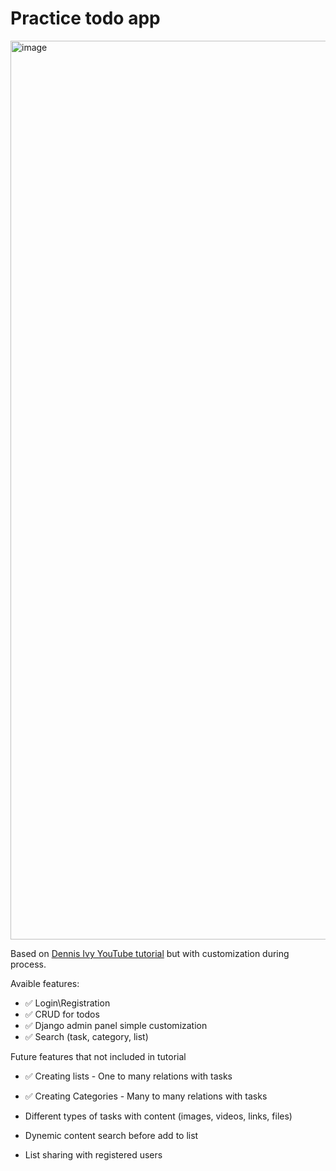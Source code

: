 # Practice todo app

<img width="1438" alt="image" src="https://user-images.githubusercontent.com/52755167/186513969-f63cb9f5-0f8b-4cfb-bd50-8fc55f46cc98.png">


Based on [Dennis Ivy YouTube tutorial](https://www.youtube.com/watch?v=llbtoQTt4qw) but with customization during process.

Avaible features: 
- ✅ Login\Registration 
- ✅ CRUD for todos
- ✅ Django admin panel simple customization
- ✅ Search (task, category, list)


Future features that not included in tutorial
- ✅ Creating lists - One to many relations with tasks
- ✅ Creating Categories - Many to many relations with tasks

- Different types of tasks with content (images, videos, links, files)
- Dynemic content search before add to list
- List sharing with registered users
